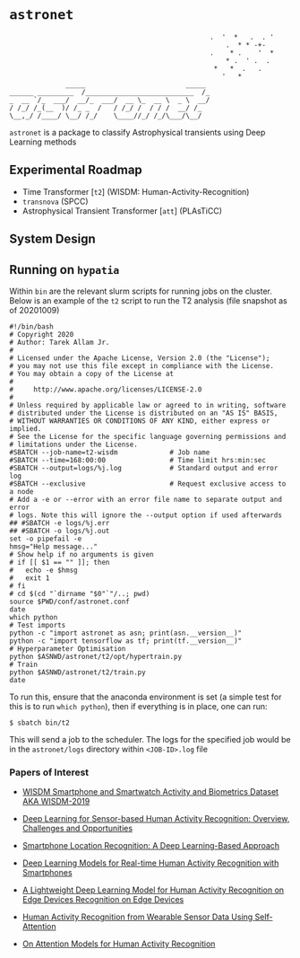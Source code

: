 # `astronet`

                                                      .  '  *   .  . '
                                                          .  * * -+-
                                                      .    * .    '  *
                                                          * .  ' .  .
                                                       *   *  .   .
                                                         '   *
                  _____                         _____
    ______ _________  /___________________________  /_
    _  __ `/_  ___/  __/_  ___/  __ \_  __ \  _ \  __/
    / /_/ /_(__  )/ /_ _  /   / /_/ /  / / /  __/ /_
    \__,_/ /____/ \__/ /_/    \____//_/ /_/\___/\__/


`astronet` is a package to classify Astrophysical transients using Deep Learning methods

## Experimental Roadmap

- Time Transformer [`t2`] (WISDM: Human-Activity-Recognition)
- `transnova` (SPCC)
- Astrophysical Transient Transformer [`att`] (PLAsTiCC)

## System Design

## Running on `hypatia`

Within `bin` are the relevant slurm scripts for running jobs on the cluster.
Below is an example of the `t2` script to run the T2 analysis (file snapshot as
of 20201009)

```
#!/bin/bash
# Copyright 2020
# Author: Tarek Allam Jr.
#
# Licensed under the Apache License, Version 2.0 (the "License");
# you may not use this file except in compliance with the License.
# You may obtain a copy of the License at
#
#     http://www.apache.org/licenses/LICENSE-2.0
#
# Unless required by applicable law or agreed to in writing, software
# distributed under the License is distributed on an "AS IS" BASIS,
# WITHOUT WARRANTIES OR CONDITIONS OF ANY KIND, either express or implied.
# See the License for the specific language governing permissions and
# limitations under the License.
#SBATCH --job-name=t2-wisdm             # Job name
#SBATCH --time=168:00:00                # Time limit hrs:min:sec
#SBATCH --output=logs/%j.log            # Standard output and error log
#SBATCH --exclusive                     # Request exclusive access to a node
# Add a -e or --error with an error file name to separate output and error
# logs. Note this will ignore the --output option if used afterwards
## #SBATCH -e logs/%j.err
## #SBATCH -o logs/%j.out
set -o pipefail -e
hmsg="Help message..."
# Show help if no arguments is given
# if [[ $1 == "" ]]; then
#   echo -e $hmsg
#   exit 1
# fi
# cd $(cd "`dirname "$0"`"/..; pwd)
source $PWD/conf/astronet.conf
date
which python
# Test imports
python -c "import astronet as asn; print(asn.__version__)"
python -c "import tensorflow as tf; print(tf.__version__)"
# Hyperparameter Optimisation
python $ASNWD/astronet/t2/opt/hypertrain.py
# Train
python $ASNWD/astronet/t2/train.py
date
```

To run this, ensure that the anaconda environment is set (a simple test for this
is to run `which python`), then if everything is in place, one can run:
```
$ sbatch bin/t2
```
This will send a job to the scheduler. The logs for the specified job would be
in the `astronet/logs` directory within `<JOB-ID>.log` file

### Papers of Interest

- [WISDM Smartphone and Smartwatch Activity and Biometrics Dataset AKA WISDM-2019]("./resources/papers/WISDM-dataset-description.pdf)
- [Deep Learning for Sensor-based Human Activity Recognition: Overview, Challenges and Opportunities]("./resources/papers/2001.07416.pdf")
- [Smartphone Location Recognition: A Deep Learning-Based Approach]("./resources/papers/sensors-20-00214-v2.pdf")
- [Deep Learning Models for Real-time Human Activity Recognition with Smartphones]("./resources/papers/Wan2020_Article_DeepLearningModelsForReal-time.pdf)
- [A Lightweight Deep Learning Model for Human Activity Recognition on Edge Devices Recognition on Edge Devices]("./resources/papers/1-s2.0-S1877050920307559-main.pdf)

- [Human Activity Recognition from Wearable Sensor Data Using Self-Attention](https://arxiv.org/pdf/2003.09018.pdf)
- [On Attention Models for Human Activity Recognition](https://arxiv.org/pdf/1805.07648.pdf)
